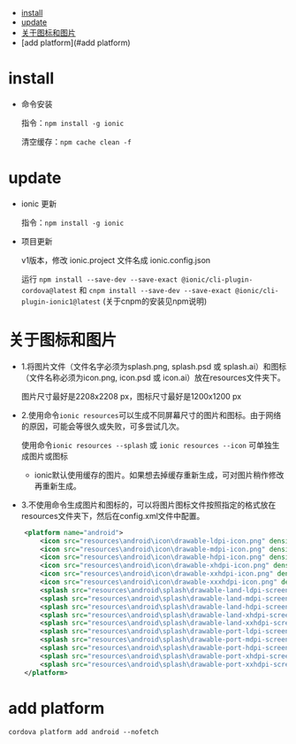 
* [install](#install)
* [update](#update)
* [关于图标和图片](#关于图标和图片)
* [add platform](#add platform)

# install

- 命令安装

    指令：`npm install -g ionic`

    清空缓存：`npm cache clean -f`


# update

- ionic 更新

    指令：`npm install -g ionic`

- 项目更新

    v1版本，修改 ionic.project 文件名成 ionic.config.json

    运行 `npm install --save-dev --save-exact @ionic/cli-plugin-cordova@latest` 和 `cnpm install --save-dev --save-exact @ionic/cli-plugin-ionic1@latest` (关于cnpm的安装见npm说明)

# 关于图标和图片

- 1.将图片文件（文件名字必须为splash.png, splash.psd 或 splash.ai）和图标（文件名称必须为icon.png, icon.psd 或 icon.ai）放在resources文件夹下。

    图片尺寸最好是2208x2208 px，图标尺寸最好是1200x1200 px

- 2.使用命令`ionic resources`可以生成不同屏幕尺寸的图片和图标。由于网络的原因，可能会等很久或失败，可多尝试几次。

    使用命令`ionic resources --splash` 或 `ionic resources --icon` 可单独生成图片或图标

    * ionic默认使用缓存的图片。如果想去掉缓存重新生成，可对图片稍作修改再重新生成。

- 3.不使用命令生成图片和图标的，可以将图片图标文件按照指定的格式放在resources文件夹下，然后在config.xml文件中配置。

```xml
    <platform name="android">
        <icon src="resources\android\icon\drawable-ldpi-icon.png" density="ldpi"/>
        <icon src="resources\android\icon\drawable-mdpi-icon.png" density="mdpi"/>
        <icon src="resources\android\icon\drawable-hdpi-icon.png" density="hdpi"/>
        <icon src="resources\android\icon\drawable-xhdpi-icon.png" density="xhdpi"/>
        <icon src="resources\android\icon\drawable-xxhdpi-icon.png" density="xxhdpi"/>
        <icon src="resources\android\icon\drawable-xxxhdpi-icon.png" density="xxxhdpi"/>
        <splash src="resources\android\splash\drawable-land-ldpi-screen.png" density="land-ldpi"/>
        <splash src="resources\android\splash\drawable-land-mdpi-screen.png" density="land-mdpi"/>
        <splash src="resources\android\splash\drawable-land-hdpi-screen.png" density="land-hdpi"/>
        <splash src="resources\android\splash\drawable-land-xhdpi-screen.png" density="land-xhdpi"/>
        <splash src="resources\android\splash\drawable-land-xxhdpi-screen.png" density="land-xxhdpi"/>
        <splash src="resources\android\splash\drawable-port-ldpi-screen.png" density="port-ldpi"/>
        <splash src="resources\android\splash\drawable-port-mdpi-screen.png" density="port-mdpi"/>
        <splash src="resources\android\splash\drawable-port-hdpi-screen.png" density="port-hdpi"/>
        <splash src="resources\android\splash\drawable-port-xhdpi-screen.png" density="port-xhdpi"/>
        <splash src="resources\android\splash\drawable-port-xxhdpi-screen.png" density="port-xxhdpi"/>
    </platform>
```

# add platform

`cordova platform add android --nofetch`